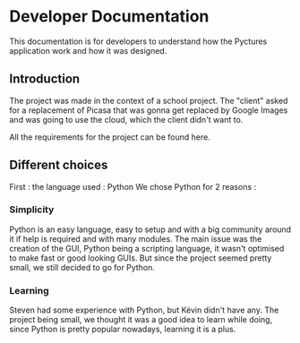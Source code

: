 # Developer Documentation

This documentation is for developers to understand how the Pyctures application work and how it was designed.

## Introduction

The project was made in the context of a school project.
The "client" asked for a replacement of Picasa that was gonna get replaced by Google Images and was going to use the cloud, which the client didn't want to.

All the requirements for the project can be found here.

## Different choices

First : the language used : Python
We chose Python for 2 reasons :

### Simplicity
Python is an easy language, easy to setup and with a big community around it if help is required and with many modules.
The main issue was the creation of the GUI, Python being a scripting language, it wasn't optimised to make fast or good looking GUIs. But since the project seemed pretty small, we still decided to go for Python.

### Learning
Steven had some experience with Python, but Kévin didn't have any. The project being small, we thought it was a good idea to learn while doing, since Python is pretty popular nowadays, learning it is a plus.